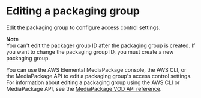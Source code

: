 # Editing a packaging group<a name="pkg-group-edit"></a>

Edit the packaging group to configure access control settings\.

**Note**  
You can't edit the packager group ID after the packaging group is created\. If you want to change the packaging group ID, you must create a new packaging group\.

You can use the AWS Elemental MediaPackage console, the AWS CLI, or the MediaPackage API to edit a packaging group's access control settings\. For information about editing a packaging group using the AWS CLI or MediaPackage API, see the [MediaPackage VOD API reference](https://docs.aws.amazon.com/mediapackage-vod/latest/apireference/packaging_groups)\.
